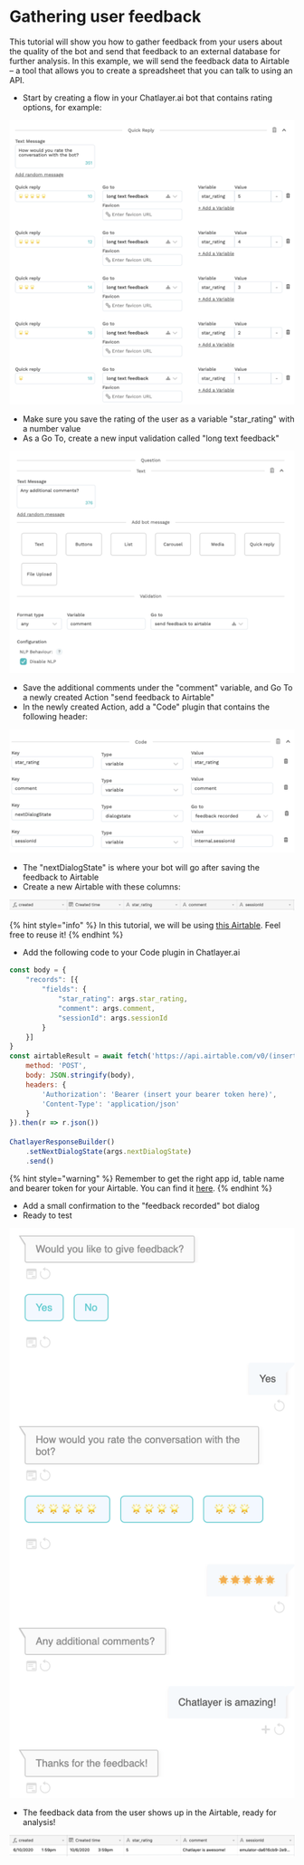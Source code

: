# Gathering user feedback

This tutorial will show you how to gather feedback from your users about the quality of the bot and send that feedback to an external database for further analysis. In this example, we will send the feedback data to Airtable – a tool that allows you to create a spreadsheet that you can talk to using an API.

* Start by creating a flow in your Chatlayer.ai bot that contains rating options, for example:

![](../.gitbook/assets/image%20%28300%29.png)

* Make sure you save the rating of the user as a variable "star\_rating" with a number value
* As a Go To, create a new input validation called "long text feedback"

![](../.gitbook/assets/image%20%28292%29.png)

* Save the additional comments under the "comment" variable, and Go To a newly created Action "send feedback to Airtable"
* In the newly created Action, add a "Code" plugin that contains the following header:

![](../.gitbook/assets/image%20%28301%29.png)

* The "nextDialogState" is where your bot will go after saving the feedback to Airtable
* Create a new Airtable with these columns:

![](../.gitbook/assets/image%20%28298%29.png)

{% hint style="info" %}
In this tutorial, we will be using [this Airtable](https://airtable.com/shrip6vQuFSy5z7Tz). Feel free to reuse it!
{% endhint %}

* Add the following code to your Code plugin in Chatlayer.ai

```javascript
const body = {
    "records": [{
        "fields": {
            "star_rating": args.star_rating,
            "comment": args.comment,
            "sessionId": args.sessionId
        }
    }]
}
const airtableResult = await fetch('https://api.airtable.com/v0/(insert app name here)/(insert table name here)', {
    method: 'POST',
    body: JSON.stringify(body),
    headers: {
        'Authorization': 'Bearer (insert your bearer token here)',
        'Content-Type': 'application/json'
    }
}).then(r => r.json())

ChatlayerResponseBuilder()
    .setNextDialogState(args.nextDialogState)
    .send()
```

{% hint style="warning" %}
Remember to get the right app id, table name and bearer token for your Airtable. You can find it [here](https://airtable.com/api).
{% endhint %}

* Add a small confirmation to the "feedback recorded" bot dialog
* Ready to test

![](../.gitbook/assets/image%20%28296%29.png)

* The feedback data from the user shows up in the Airtable, ready for analysis!

![](../.gitbook/assets/image%20%28293%29.png)



